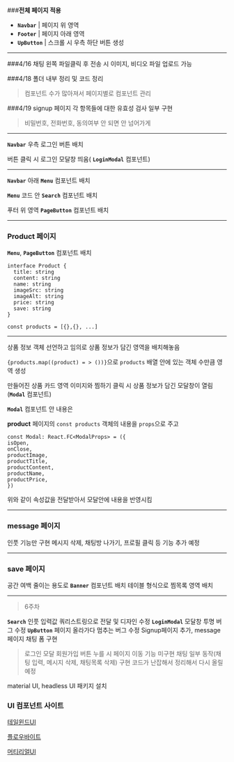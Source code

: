 ###**전체 페이지 적용**

- **`Navbar`** | 페이지 위 영역
- **`Footer`** | 페이지 아래 영역
- **`UpButton`** | 스크롤 시 우측 하단 버튼 생성

---

###4/16
채팅 왼쪽 파일클릭 후 전송 시 이미지, 비디오 파일 업로드 가능

###4/18
폴더 내부 정리 및 코드 정리

> 컴포넌트 수가 많아져서 페이지별로 컴포넌트 관리

###4/19
signup 페이지 각 항목들에 대한 유효성 검사 일부 구현

> 비밀번호, 전화번호, 동의여부 안 되면 안 넘어가게

---

**`Navbar`** 우측 로그인 버튼 배치

버튼 클릭 시 로그인 모달창 띄움( **`LoginModal`** 컴포넌트)

---

**`Navbar`** 아래 **`Menu`** 컴포넌트 배치

**`Menu`** 코드 안 **`Search`** 컴포넌트 배치

푸터 위 영역 **`PageButton`** 컴포넌트 배치

---

### **Product 페이지**

**`Menu`**, **`PageButton`** 컴포넌트 배치

```
interface Product {
  title: string
  content: string
  name: string
  imageSrc: string
  imageAlt: string
  price: string
  save: string
}

const products = [{},{}, ...]
```

---

상품 정보 객체 선언하고
임의로 상품 정보가 담긴 영역을 배치해놓음

`{products.map((product) = > ())}`으로 `products` 배열 안에 있는 객체 수만큼 영역 생성

만들어진 상품 카드 영역 이미지와 찜하기 클릭 시
상품 정보가 담긴 모달창이 열림(**`Modal`** 컴포넌트)

**`Modal`** 컴포넌트 안 내용은

**product** 페이지의 `const products` 객체의 내용을
`props`으로 주고

```
const Modal: React.FC<ModalProps> = ({
isOpen,
onClose,
productImage,
productTitle,
productContent,
productName,
productPrice,
})
```

위와 같이 속성값을 전달받아서 모달안에 내용을 반영시킴

---

### **message 페이지**

인풋 기능만 구현
메시지 삭제, 채팅방 나가기, 프로필 클릭 등 기능 추가 예정

---

### **save 페이지**

공간 여백 줄이는 용도로 **`Banner`** 컴포넌트 배치
테이블 형식으로 찜목록 영역 배치

---

> 6주차

**`Search`** 인풋 입력값 쿼리스트링으로 전달 및 디자인 수정
**`LoginModal`** 모달창 투명 버그 수정
**`UpButton`** 페이지 올라가다 멈추는 버그 수정
Signup페이지 추가, message 페이지 채팅 폼 구현

> 로그인 모달 회원가입 버튼 누를 시 페이지 이동 기능 미구현
> 채팅 일부 동작(채팅 입력, 메시지 삭제, 채팅목록 삭제) 구현
> 코드가 난잡해서 정리해서 다시 올릴 예정

material UI, headless UI 패키지 설치

### UI 컴포넌트 사이트

[테일윈드UI](https://tailwindui.com/)

[플로우바이트](https://flowbite.com/)

[머티리얼UI](https://mui.com/)

